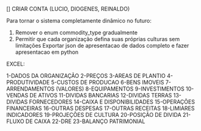 [] CRIAR CONTA (LUCIO, DIOGENES, REINALDO)

Para tornar o sistema completamente dinâmico no futuro:

1. Remover o enum commodity_type gradualmente
2. Permitir que cada organização defina suas próprias culturas sem limitações
Exportar json de apresentacao de dados completo e fazer apresentacao em python

EXCEL:

1-DADOS DA ORGANIZAÇÃO
2-PREÇOS
3-AREAS DE PLANTIO
4-PRODUTIVIDADE
5-CUSTOS DE PRODUCAO
6-BENS IMOVEIS
7-ARRENDAMENTOS (VALORES)
8-EQUIPAMENTOS
9-INVESTIMENTOS
10-VENDAS DE ATIVOS
11-DIVIDAS BANCARIAS
12-DIVIDAS TERRAS
13-DIVIDAS FORNECEDORES
14-CAIXA E DISPONIBILIDADES
15-OPERAÇÕES FINANCEIRAS
16-OUTRAS DESPESAS
17-OUTRAS RECEITAS
18-LIMIARES INDICADORES
19-PROJEÇÕES DE CULTURA
20-POSIÇÃO DE DIVIDA
21-FLUXO DE CAIXA
22-DRE
23-BALANÇO PATRIMONIAL
